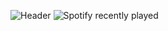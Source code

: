 ![Header](Banner.png)
![Spotify recently played](https://spotify-recently-played-readme.vercel.app/api?user=31n75zap74pmloq7pdfhnkqizocm&width=400)
